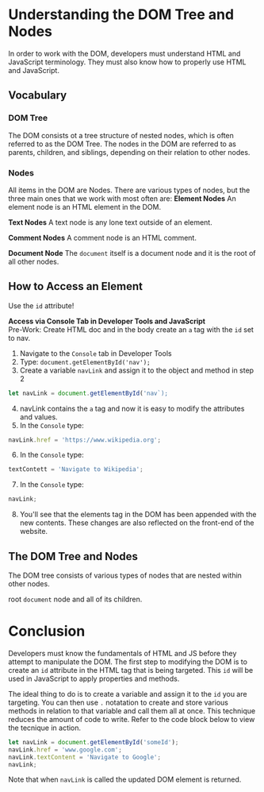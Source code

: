 # Understanding the DOM Tree and Nodes
In order to work with the DOM, developers must understand HTML and JavaScript terminology. They must also know how to properly use HTML and JavaScript. 

## Vocabulary
### DOM Tree
The DOM consists ot a tree structure of nested nodes, which is often referred to as the DOM Tree. The nodes in the DOM are referred to as parents, children, and siblings, depending on their relation to other nodes. 

### Nodes
All items in the DOM are Nodes. There are various types of nodes, but the three main ones that we work with most often are: 
**Element Nodes**
An element node is an HTML element in the DOM. 

**Text Nodes**
A text node is any lone text outside of an element. 

**Comment Nodes**
A comment node is an HTML comment. 

**Document Node**
The `document` itself is a document node and it is the root of all other nodes. 


## How to Access an Element 
Use the `id` attribute! <br/>

**Access via Console Tab in Developer Tools and JavaScript** <br/>
Pre-Work: Create HTML doc and in the body create an `a` tag with the `id` set to nav. 

1. Navigate to the `Console` tab in Developer Tools
2. Type: `document.getElementById('nav');`
3. Create a variable `navLink` and assign it to the object and method in step 2
```javaScript
let navLink = document.getElementById('nav`);
```
4. navLink contains the `a` tag and now it is easy to modify the attributes and values. 
5. In the `Console` type: 
```javaScript
navLink.href = 'https://www.wikipedia.org';
```
6. In the `Console` type: 
```javaScript
textContett = 'Navigate to Wikipedia';
``` 
7. In the `Console` type: 
```javaScript
navLink;
```
8. You'll see that the elements tag in the DOM has been appended with the new contents. These changes are also reflected on the front-end of the website. 


## The DOM Tree and Nodes 
The DOM tree consists of various types of nodes that are nested within other nodes. 

root `document` node and all of its children. 



# Conclusion
Developers must know the fundamentals of HTML and JS before they attempt to manipulate the DOM. The first step to modifying the DOM is to create an `id` attribute in the HTML tag that is being targeted. This `id` will be used in JavaScript to apply properties and methods. <br />

The ideal thing to do is to create a variable and assign it to the `id` you are targeting. You can then use `.` notatation to create and store various methods in relation to that variable and call them all at once. This technique reduces the amount of code to write. Refer to the code block below to view the tecnique in action. 
```javaScript 
let navLink = document.getElementById('someId');
navLink.href = 'www.google.com';
navLink.textContent = 'Navigate to Google';
navLink;
```
Note that when `navLink` is called the updated DOM element is returned. <br />

